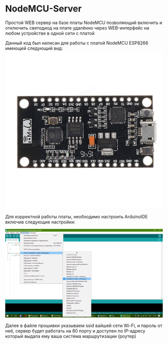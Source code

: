 # NodeMCU-Server
Простой WEB сервер на базе платы NodeMCU позволяющий включить и отключить светодиод на плате удалённо через WEB-интерфейс на любом устройстве в одной сети с платой

Данный код был написан для работы с платой NodeMCU ESP8266 имеющей следующий вид:
![Используемая NodeMCU ESP8266](https://github.com/Shar170/NodeMCU-Server/blob/master/NodeMCU.jpg?raw=true)

Для корректной работы платы, необходимо настроить ArduinoIDE включив следующие настройки:

![Настройки NodeMCU ESP8266](https://github.com/Shar170/NodeMCU-Server/blob/master/settings.png?raw=true)

Далее в файле прошивки указываем ssid вайшей сети Wi-Fi, и пароль от неё, сервер будет работать на 80 порту и доступен по IP-адресу который выдала ему ваша система маршрутизации (роутер)
